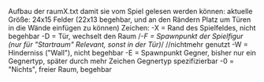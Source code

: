 

Aufbau der raumX.txt damit sie vom Spiel gelesen werden können:
aktuelle Größe: 24x15 Felder (22x13 begehbar, und an den Rändern Platz um Türen in die Wände einfügen zu können)
Zeichen:
	-X = Rand des Spielfeldes, nicht begehbar
	-D = Tür, wechselt den Raum
	/*-F = Spawnpunkt der Spielfigur (nur für "Startraum" Relevant, sonst in der Tür)*/ //nichtmehr genutzt
	-W = Hinderniss ("Wall"), nicht begehbar
	-E = Spawnpunkt Gegner, bisher nur ein Gegnertyp, später durch mehr Zeichen Gegnertyp spezifizierbar
	-0 = "Nichts", freier Raum, begehbar

